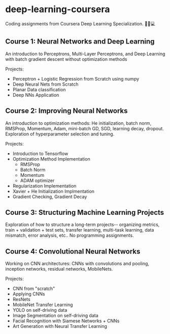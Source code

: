 # deep-learning-coursera
Coding assignments from Coursera Deep Learning Specialization.
🤖🦾💻

## Course 1: Neural Networks and Deep Learning
An introduction to Perceptrons, Multi-Layer Perceptrons, and Deep Learning with batch gradient descent without optimization methods

Projects:
- Perceptron + Logistic Regression from Scratch using numpy
- Deep Neural Nets from Scratch
- Planar Data classification
- Deep NNs Application

## Course 2: Improving Neural Networks
An introduction to optimization methods: He initialization, batch norm, RMSProp, Momentum, Adam, mini-batch GD, SGD, learning decay, dropout. Exploration of hyperparameter selection and tuning. 

Projects: 
- Introduction to Tensorflow
- Optimization Method Implementation
  - RMSProp
  - Batch Norm
  - Momentum 
  - ADAM optimizer
- Regularization Implementation
- Xavier + He Initialization Implmentation
- Gradient Checking, Gradient Decay

## Course 3: Structuring Machine Learning Projects
Exploration of how to structure a long-term projects-- organizing metrics, train + validation + test sets, transfer learning, multi-task learning, data mismatch, error analysis, etc.. No programming assignments.

## Course 4: Convolutional Neural Networks
Working on CNN architectures: CNNs with convolutions and pooling, inception networks, residual networks, MobileNets. 

Projects: 
- CNN from "scratch"
- Applying CNNs
- ResNets
- MobileNet Transfer Learning
- YOLO on self-driving data
- Image Segmentation on self-driving data
- Facial Recognition with Siamese Networks + CNNs
- Art Generation with Neural Transfer Learning

